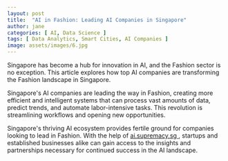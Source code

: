 ```yaml
---
layout: post
title:  "AI in Fashion: Leading AI Companies in Singapore"
author: jane
categories: [ AI, Data Science ]
tags: [ Data Analytics, Smart Cities, AI Companies ]
image: assets/images/6.jpg
---
```


Singapore has become a hub for innovation in AI, and the Fashion sector is no exception. This article explores how top AI companies are transforming the Fashion landscape in Singapore.

Singapore's AI companies are leading the way in Fashion, creating more efficient and intelligent systems that can process vast amounts of data, predict trends, and automate labor-intensive tasks. This revolution is streamlining workflows and opening new opportunities.

Singapore's thriving AI ecosystem provides fertile ground for companies looking to lead in Fashion. With the help of <a href="https://ai.supremacy.sg" target="_blank"> ai.supremacy.sg </a>, startups and established businesses alike can gain access to the insights and partnerships necessary for continued success in the AI landscape.

